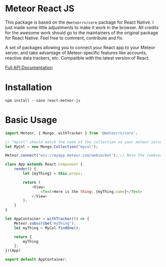 # Meteor React JS

This package is based on the `@meteorrn/core` package for React Native. I just made some little adjustments to make it work in the browser. All credits for the awesome work should go to the maintainers of the original package for React Native. Feel free to comment, contribute and fix.

A set of packages allowing you to connect your React app to your Meteor server, and take advantage of Meteor-specific features like accounts, reactive data trackers, etc. Compatible with the latest version of React.

[Full API Documentation](/docs/api.md)

# Installation
`npm install --save react-meteor-js`

# Basic Usage

```javascript
import Meteor, { Mongo, withTracker } from '@meteorrn/core';

// "mycol" should match the name of the collection on your meteor server, or pass null for a local collection
let MyCol = new Mongo.Collection("mycol");

Meteor.connect("wss://myapp.meteor.com/websocket"); // Note the /websocket after your URL

class App extends React.Component {
    render() {
        let {myThing} = this.props;

        return (
            <View>
                <Text>Here is the thing: {myThing.name}</Text>
            </View>
        );
    }
}

let AppContainer = withTracker(() => {
    Meteor.subscribe("myThing");
    let myThing = MyCol.findOne();

    return {
        myThing
    };
})(App)

export default AppContainer;
```

